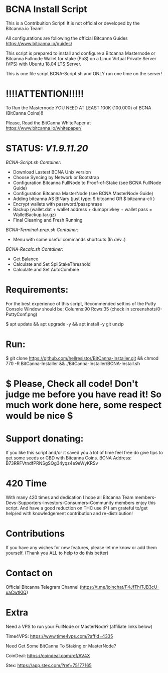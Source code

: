 # BCNA Install Script

This is a Contribuition Script! It is not official or developed by the Bitcanna.io Team!

All configurations are following the official Bitcanna Guides <https://www.bitcanna.io/guides/> 

This script is prepared to install and configure a Bitcanna Masternode or Bitcanna Fullnode Wallet for stake (PoS) on a Linux Virtual Private Server (VPS) with Ubuntu 18.04 LTS Server.

This is one file script BCNA-Script.sh and ONLY run one time on the server!

# !!!!ATTENTION!!!!!
To Run the Masternode YOU NEED AT LEAST 100K (100.000) of BCNA (BitCanna Coins)!!

Please, Read the BitCanna WhitePaper at https://www.bitcanna.io/whitepaper/


# STATUS: *V1.9.11.20*

*BCNA-Script.sh Container:*
 - Download Lastest BCNA Unix version
 - Choose Syncing by Network or Bootstrap
 - Configuration Bitcanna FullNode to Proof-of-Stake (see BCNA FullNode Guide)
 - Configuration Bitcanna MasterNode (see BCNA MasterNode Guide)
 - Adding bitcanna AS BINary (just type: $ bitcannd OR $ bitcanna-cli )
 - Encrypt wallets with password/passphrase
 - Backup (wallet.dat + wallet address + dumpprivkey + wallet pass = WalletBackup.tar.gz)
 - Final Cleaning and Fresh Running

*BCNA-Terminal-prep.sh Container:*
  - Menu with some useful commands shortcuts (In dev..)

*BCNA-Recalc.sh Container:*
 - Get Balance
 - Calculate and Set SpliStakeThreshold
 - Calculate and Set AutoCombine

# Requirements: 

For the best experience of this script, Recommended settins of the Putty Console Window should be: 
Columns:90 Rows:35 (check in screenshots/0-PuttyConf.png)

$ apt update && apt upgrade -y && apt install -y git unzip 


# Run:
$ git clone https://github.com/hellresistor/BitCanna-Installer.git && chmod 770 -R BitCanna-Installer && ./BitCanna-Installer/BCNA-Install.sh


# $ Please, Check all code! Don't judge me before you have read it! So much work done here, some respect would be nice $
 
 
# Support donating:
If you like this script and/or it saved you a lot of time
feel free do give tips to get some seeds or CBD with Bitcanna Coins.
BCNA Address:  B73RRFVtndfPRNSgSQg34yqz4e9eWyKRSv

# 420 Time
With many 420 times and dedication
I hope all Bitcanna Team members-Devs-Supporters-Investors-Consumers-Community members enjoy this script. And have a good reduction on THC use :P
I am grateful to/get help/ed with knowledgement contribution and re-distribution!

# Contributions
If you have any wishes for new features, please let me know or add them yourself. 
(Thank you ALL to help to do this better)

# Contact on
Official Bitcanna Telegram Channel (https://t.me/joinchat/F4JfThITJB3cU-uaCwtKlQ)

# Extra
 Need a VPS to run your FullNode or MasterNode? (affiliate links below)

Time4VPS: https://www.time4vps.com/?affid=4335

 Need Get Some BitCanna To Staking or MasterNode?

CoinDeal: https://coindeal.com/ref/AV4X

Stex: https://app.stex.com/?ref=75177165
